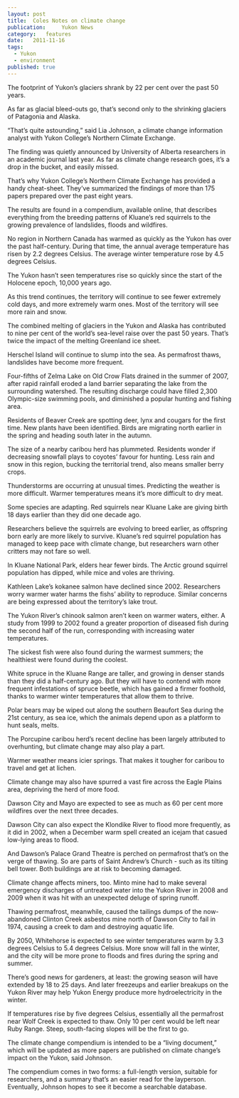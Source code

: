 ```yaml
---
layout:	post
title:	Coles Notes on climate change
publication:     Yukon News
category:	features
date:	2011-11-16
tags: 
  - Yukon
  - environment
published: true
---
```


The footprint of Yukon’s glaciers shrank by 22 per cent over the past 50 years.

As far as glacial bleed-outs go, that’s second only to the shrinking glaciers of Patagonia and Alaska.

“That’s quite astounding,” said Lia Johnson, a climate change information analyst with Yukon College’s Northern Climate Exchange.

The finding was quietly announced by University of Alberta researchers in an academic journal last year. As far as climate change research goes, it’s a drop in the bucket, and easily missed.

That’s why Yukon College’s Northern Climate Exchange has provided a handy cheat-sheet. They’ve summarized the findings of more than 175 papers prepared over the past eight years.

The results are found in a compendium, available online, that describes everything from the breeding patterns of Kluane’s red squirrels to the growing prevalence of landslides, floods and wildfires.

No region in Northern Canada has warmed as quickly as the Yukon has over the past half-century. During that time, the annual average temperature has risen by 2.2 degrees Celsius. The average winter temperature rose by 4.5 degrees Celsius.

The Yukon hasn’t seen temperatures rise so quickly since the start of the Holocene epoch, 10,000 years ago.<!-- BREAK -->

As this trend continues, the territory will continue to see fewer extremely cold days, and more extremely warm ones. Most of the territory will see more rain and snow.

The combined melting of glaciers in the Yukon and Alaska has contributed to nine per cent of the world’s sea-level raise over the past 50 years. That’s twice the impact of the melting Greenland ice sheet.

Herschel Island will continue to slump into the sea. As permafrost thaws, landslides have become more frequent.

Four-fifths of Zelma Lake on Old Crow Flats drained in the summer of 2007, after rapid rainfall eroded a land barrier separating the lake from the surrounding watershed. The resulting discharge could have filled 2,300 Olympic-size swimming pools, and diminished a popular hunting and fishing area.

Residents of Beaver Creek are spotting deer, lynx and cougars for the first time. New plants have been identified. Birds are migrating north earlier in the spring and heading south later in the autumn.

The size of a nearby caribou herd has plummeted. Residents wonder if decreasing snowfall plays to coyotes’ favour for hunting. Less rain and snow in this region, bucking the territorial trend, also means smaller berry crops.

Thunderstorms are occurring at unusual times. Predicting the weather is more difficult. Warmer temperatures means it’s more difficult to dry meat.

Some species are adapting. Red squirrels near Kluane Lake are giving birth 18 days earlier than they did one decade ago.

Researchers believe the squirrels are evolving to breed earlier, as offspring born early are more likely to survive. Kluane’s red squirrel population has managed to keep pace with climate change, but researchers warn other critters may not fare so well.

In Kluane National Park, elders hear fewer birds. The Arctic ground squirrel population has dipped, while mice and voles are thriving.

Kathleen Lake’s kokanee salmon have declined since 2002. Researchers worry warmer water harms the fishs’ ability to reproduce. Similar concerns are being expressed about the territory’s lake trout.

The Yukon River’s chinook salmon aren’t keen on warmer waters, either. A study from 1999 to 2002 found a greater proportion of diseased fish during the second half of the run, corresponding with increasing water temperatures.

The sickest fish were also found during the warmest summers; the healthiest were found during the coolest.

White spruce in the Kluane Range are taller, and growing in denser stands than they did a half-century ago. But they will have to contend with more frequent infestations of spruce beetle, which has gained a firmer foothold, thanks to warmer winter temperatures that allow them to thrive.

Polar bears may be wiped out along the southern Beaufort Sea during the 21st century, as sea ice, which the animals depend upon as a platform to hunt seals, melts.

The Porcupine caribou herd’s recent decline has been largely attributed to overhunting, but climate change may also play a part.

Warmer weather means icier springs. That makes it tougher for caribou to travel and get at lichen.

Climate change may also have spurred a vast fire across the Eagle Plains area, depriving the herd of more food.

Dawson City and Mayo are expected to see as much as 60 per cent more wildfires over the next three decades.

Dawson City can also expect the Klondike River to flood more frequently, as it did in 2002, when a December warm spell created an icejam that casued low-lying areas to flood.

And Dawson’s Palace Grand Theatre is perched on permafrost that’s on the verge of thawing. So are parts of Saint Andrew’s Church - such as its tilting bell tower. Both buildings are at risk to becoming damaged.

Climate change affects miners, too. Minto mine had to make several emergency discharges of untreated water into the Yukon River in 2008 and 2009 when it was hit with an unexpected deluge of spring runoff.

Thawing permafrost, meanwhile, caused the tailings dumps of the now-abandoned Clinton Creek asbestos mine north of Dawson City to fail in 1974, causing a creek to dam and destroying aquatic life.

By 2050, Whitehorse is expected to see winter temperatures warm by 3.3 degrees Celsius to 5.4 degrees Celsius. More snow will fall in the winter, and the city will be more prone to floods and fires during the spring and summer.

There’s good news for gardeners, at least: the growing season will have extended by 18 to 25 days. And later freezeups and earlier breakups on the Yukon River may help Yukon Energy produce more hydroelectricity in the winter.

If temperatures rise by five degrees Celsius, essentially all the permafrost near Wolf Creek is expected to thaw. Only 10 per cent would be left near Ruby Range. Steep, south-facing slopes will be the first to go.

The climate change compendium is intended to be a “living document,” which will be updated as more papers are published on climate change’s impact on the Yukon, said Johnson.

The compendium comes in two forms: a full-length version, suitable for researchers, and a summary that’s an easier read for the layperson. Eventually, Johnson hopes to see it become a searchable database.
